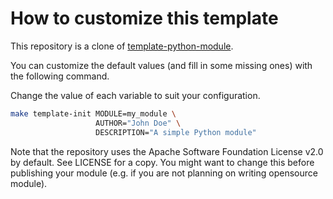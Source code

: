 # How to customize this template

This repository is a clone of
[template-python-module](https://github.com/mentalsmash/template-python-module).

You can customize the default values (and fill in some missing ones) with
the following command.

Change the value of each variable to suit your configuration.

```sh
make template-init MODULE=my_module \
                   AUTHOR="John Doe" \
                   DESCRIPTION="A simple Python module"
```

Note that the repository uses the Apache Software Foundation License v2.0
by default. See LICENSE for a copy. You might want to change this before
publishing your module (e.g. if you are not planning on writing opensource
module).
